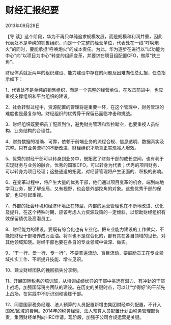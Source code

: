 # 财经汇报纪要

2013年09月29日

【导 读】这个阶段，华为不再只单纯追求规模发展，而是规模和利润并重，因此代表处不是单纯的销售组织，而是一个完整的经营单位，代表处在一线“呼唤炮火”的同时，要能承担“呼唤炮火”的成本责任。为此，华为逐步在进行以“以功能为中心”向“以项目为中心”转变的组织变革，并要求在项目组配置CFO，做厚“铁三角”。

财经体系就近两年的组织建设、能力建设中存在的问题及困难向任总汇报，任总指示如下：

1、代表处不是单纯的销售组织，而是一个完整的经营单位，在攻击前进中，也应重视支撑组织和平台组织的建设。

2、社会转型过程中，资源配置的管理将是重要一环，在这个管理中，财务管理的难度也是最复杂的。财经组织的优秀骨干保留已面临冲击和挑战。

3、财经组织既要把员工配置到位，避免财务管理和监控踏空，也要重视人员结构、业务结构的合理性。

4、财务数据的准确、可靠，依赖于前端业务的流程合规、信息透明、数据真实及完整。只有业务流程的不断改进，财经组织才能真正实现减人增效。

5、优秀的财经干部可以转身到业务中，既拓宽了财务干部的成长空间，也有利于实现财务与业务的融合。优秀的国家CFO，可以转身为代表；优秀的项目财务，可以转身为项目经理；这些通道的拓宽，对经营管理将产生正面的、积极的影响。

6、在变革过程中，将产生大量的优秀干部，他们通过项目变革的机会，端到端地学习业务，既了解全局，又有视野，也会是外部挖角的对象。这些优秀干部的保留，也应引起重视。

7、外部的社会环境和经济环境正在转型，内部的运营管理也在不断地改进、优化及提升，在这个特殊时期，应该考虑人力资源政策的一定倾斜，以帮助财经组织有效保留绩优及高潜员工。

8、财经能力的建设，要既有综合化也有专业化。把专业能力建设的工作做实，不能把财经干部培养成万金油。将军也不是综合化的，都有其在各自领域的见长，对其他领域知晓。财经干部也要在各自的专业领域中做深、做实。

9、“干一行、爱一行、专一行”，不要普遍流动、盲目流动，要鼓励员工在专业领域扎实工作、不断提升技能、增长见识。

10、建立财经团队的挽回损失分享制。

11、开展国际税务的培训班，从培训成绩优异的干部中挑选有潜力、有冲劲的干部上战场，加强国际税务团队的建设。在历史的关键时点，可以让“学得好”的干部先上战场，在实践中不断识别和锻炼干部。

12、同意国家税务经理、法人预算的人员配置新增由集团财经单列配置，不计入国家/区域的费用。2014年的税务经理、法人预算人员配置计划由税务管理部负责，集团财经单列向HRC申请。现阶段，加强子公司合规运营是关键。

